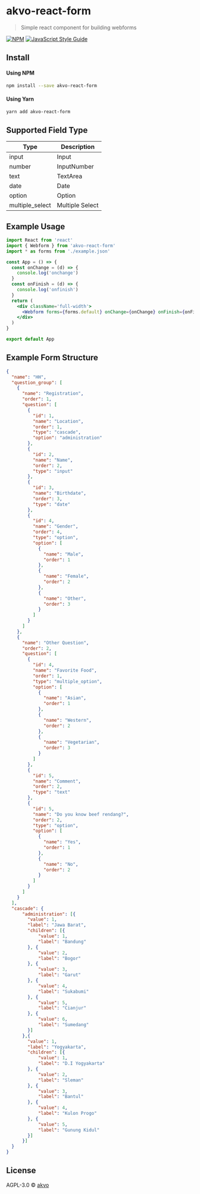 # akvo-react-form

> Simple react component for building webforms

[![NPM](https://img.shields.io/npm/v/akvo-react-form.svg)](https://www.npmjs.com/package/akvo-react-form) [![JavaScript Style Guide](https://img.shields.io/badge/code_style-standard-brightgreen.svg)](https://standardjs.com)

## Install

#### Using NPM

```bash
npm install --save akvo-react-form
```
#### Using Yarn
```bash
yarn add akvo-react-form
```

## Supported Field Type

| Type | Description |
|------|------ |
| input | Input |
| number | InputNumber |
| text | TextArea |
| date | Date |
| option | Option |
| multiple_select | Multiple Select |

## Example Usage

```jsx
import React from 'react'
import { Webform } from 'akvo-react-form'
import * as forms from './example.json'

const App = () => {
  const onChange = (d) => {
    console.log('onchange')
  }
  const onFinish = (d) => {
    console.log('onfinish')
  }
  return (
    <div className='full-width'>
      <Webform forms={forms.default} onChange={onChange} onFinish={onFinish} />
    </div>
  )
}

export default App
```
## Example Form Structure
```json
{
  "name": "HH",
  "question_group": [
    {
      "name": "Registration",
      "order": 1,
      "question": [
        {
          "id": 1,
          "name": "Location",
          "order": 1,
          "type": "cascade",
          "option": "administration"
        },
        {
          "id": 2,
          "name": "Name",
          "order": 2,
          "type": "input"
        },
        {
          "id": 3,
          "name": "Birthdate",
          "order": 3,
          "type": "date"
        },
        {
          "id": 4,
          "name": "Gender",
          "order": 4,
          "type": "option",
          "option": [
            {
              "name": "Male",
              "order": 1
            },
            {
              "name": "Female",
              "order": 2
            },
            {
              "name": "Other",
              "order": 3
            }
          ]
        }
      ]
    },
    {
      "name": "Other Question",
      "order": 2,
      "question": [
        {
          "id": 4,
          "name": "Favorite Food",
          "order": 1,
          "type": "multiple_option",
          "option": [
            {
              "name": "Asian",
              "order": 1
            },
            {
              "name": "Western",
              "order": 2
            },
            {
              "name": "Vegetarian",
              "order": 3
            }
          ]
        },
        {
          "id": 5,
          "name": "Comment",
          "order": 2,
          "type": "text"
        },
        {
          "id": 5,
          "name": "Do you know beef rendang?",
          "order": 2,
          "type": "option",
          "option": [
            {
              "name": "Yes",
              "order": 1
            },
            {
              "name": "No",
              "order": 2
            }
          ]
        }
      ]
    }
  ],
  "cascade": {
      "administration": [{
        "value": 1,
        "label": "Jawa Barat",
        "children": [{
            "value": 1,
            "label": "Bandung"
        }, {
            "value": 2,
            "label": "Bogor"
        }, {
            "value": 3,
            "label": "Garut"
        }, {
            "value": 4,
            "label": "Sukabumi"
        }, {
            "value": 5,
            "label": "Cianjur"
        }, {
            "value": 6,
            "label": "Sumedang"
        }]
      },{
        "value": 1,
        "label": "Yogyakarta",
        "children": [{
            "value": 1,
            "label": "D.I Yogyakarta"
        }, {
            "value": 2,
            "label": "Sleman"
        }, {
            "value": 3,
            "label": "Bantul"
        }, {
            "value": 4,
            "label": "Kulon Progo"
        }, {
            "value": 5,
            "label": "Gunung Kidul"
        }]
      }]
  }
}
```

## License

AGPL-3.0 © [akvo](https://github.com/akvo)
